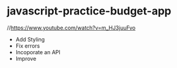 # javascript-practice-budget-app

//https://www.youtube.com/watch?v=m_HJ3juuFvo
- Add Styling
- Fix errors
- Incoporate an API
- Improve
